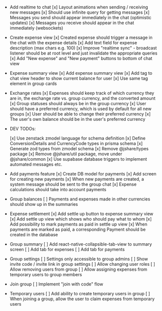 -   Add realtime to chat
    [x] Layout animations when sending / receiving new messages
    [x] Should use infinite query for getting messages
    [x] Messages you send should appear immediately in the chat (optimistic updates)
    [x] Messages you receive should appear in the chat immediately (websockets)

-   Create expense view
    [x] Created expense should trigger a message in the chat with the expense details
    [x] Add text field for expense description (max chars e.g. 100)
    [x] Improve "realtime sync" - broadcast listener should be at root level and just invalidate the appropriate queries
    [x] Add "New expense" and "New payment" buttons to bottom of chat view

-   Expense summary view
    [x] Add expense summary view
    [x] Add tag to chat view header to show current balance for user
    [x] Use same tag element in group cards

-   Exchange rates
    [x] Expenses should keep track of which currency they are in, the exchange rate vs. group currency, and the converted amount
    [x] Group statuses should always be in the group currency
    [x] User should have a preferred currency, which is used by default for all new groups
    [x] User should be able to change their preferred currency
    [x] The user's own balance should be in the user's preferred currency

-   DEV TODOs:

    [x] Use zenstack zmodel language for schema definition
    [x] Define ConversionDetails and CurrencyCode types in prisma schema
    [x] Generate zod types from zmodel schema
    [x] Remove @jshare/types package
    [x] Remove @jshare/util package, move under @jshare/common
    [x] Use supabase database triggers to implement automated messages etc.

-   Add payments feature
    [x] Create DB model for payments
    [x] Add screen for creating new payments
    [x] When new payments are created, a system message should be sent to the group chat
    [x] Expense calculations should take into account payments

-   Group balances
    [ ] Payments and expenses made in other currencies should show up in the summaries

-   Expense settlement
    [x] Add settle up button to expense summary view
    [x] Add settle up view which shows who should pay what to whom
    [x] Add possibility to mark payments as paid in settle up view
    [x] When payments are marked as paid, a corresponding Payment should be created in the database

-   Group summary
    [ ] Add react-native-collapsible-tab-view to summary screen
    [ ] Add tab for expenses
    [ ] Add tab for payments

-   Group settings
    [ ] Settings only accessible to group admins
    [ ] Show invite code / invite link in group settings
    [ ] Allow changing user roles
    [ ] Allow removing users from group
    [ ] Allow assigning expenses from temporary users to group members

-   Join group
    [ ] Implement "join with code" flow

-   Temporary users
    [ ] Add ability to create temporary users in group
    [ ] When joining a group, allow the user to claim expenses from temporary users
